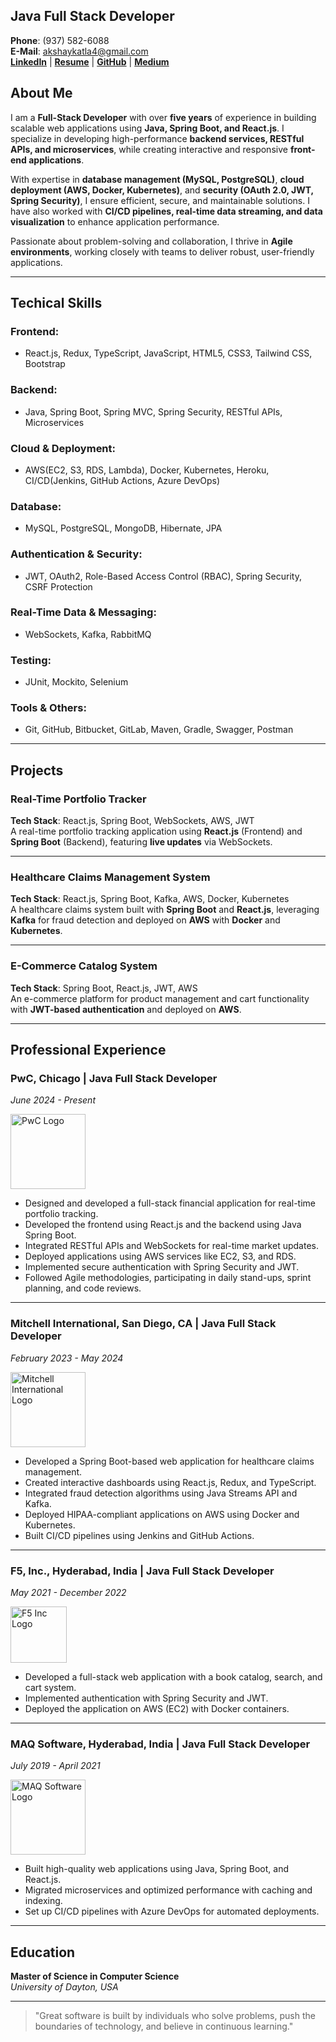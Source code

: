 
## Java Full Stack Developer
**Phone**: (937) 582-6088    
**E-Mail**: [akshaykatla4@gmail.com](mailto:akshaykatla4@gmail.com)   
**[LinkedIn](https://www.linkedin.com/in/akshay-k6088/)** | **[Resume](./Akshay_Katla_Resume.pdf)** | **[GitHub](https://github.com/AkshayKatla)** | **[Medium](https://medium.com/@akshaykatla4)**


## About Me

I am a **Full-Stack Developer** with over **five years** of experience in building scalable web applications using **Java, Spring Boot, and React.js**. I specialize in developing high-performance **backend services, RESTful APIs, and microservices**, while creating interactive and responsive **front-end applications**.  

With expertise in **database management (MySQL, PostgreSQL)**, **cloud deployment (AWS, Docker, Kubernetes)**, and **security (OAuth 2.0, JWT, Spring Security)**, I ensure efficient, secure, and maintainable solutions. I have also worked with **CI/CD pipelines, real-time data streaming, and data visualization** to enhance application performance.  

Passionate about problem-solving and collaboration, I thrive in **Agile environments**, working closely with teams to deliver robust, user-friendly applications.

---

## Techical Skills

### Frontend:
- React.js, Redux, TypeScript, JavaScript, HTML5, CSS3, Tailwind CSS, Bootstrap

### Backend:
- Java, Spring Boot, Spring MVC, Spring Security, RESTful APIs, Microservices

### Cloud & Deployment:
- AWS(EC2, S3, RDS, Lambda), Docker, Kubernetes, Heroku, CI/CD(Jenkins, GitHub Actions, Azure DevOps)

### Database:
- MySQL, PostgreSQL, MongoDB, Hibernate, JPA

### Authentication & Security:
- JWT, OAuth2, Role-Based Access Control (RBAC), Spring Security, CSRF Protection

### Real-Time Data & Messaging:
- WebSockets, Kafka, RabbitMQ

### Testing:
- JUnit, Mockito, Selenium

### Tools & Others:
- Git, GitHub, Bitbucket, GitLab, Maven, Gradle, Swagger, Postman

---

## Projects

### **Real-Time Portfolio Tracker**   

**Tech Stack**: React.js, Spring Boot, WebSockets, AWS, JWT     
A real-time portfolio tracking application using **React.js** (Frontend) and **Spring Boot** (Backend), featuring **live updates** via WebSockets.

---

### **Healthcare Claims Management System**     

**Tech Stack**: React.js, Spring Boot, Kafka, AWS, Docker, Kubernetes      
A healthcare claims system built with **Spring Boot** and **React.js**, leveraging **Kafka** for fraud detection and deployed on **AWS** with **Docker** and **Kubernetes**.

---

### **E-Commerce Catalog System**     

**Tech Stack**: Spring Boot, React.js, JWT, AWS     
An e-commerce platform for product management and cart functionality with **JWT-based authentication** and deployed on **AWS**.

---

## Professional Experience

### PwC, Chicago | **Java Full Stack Developer**  
*June 2024 - Present*

<p align="left">
  <img src="https://1000logos.net/wp-content/uploads/2021/05/PwC-logo.png" alt="PwC Logo" width="120">
</p>

- Designed and developed a full-stack financial application for real-time portfolio tracking.
- Developed the frontend using React.js and the backend using Java Spring Boot.
- Integrated RESTful APIs and WebSockets for real-time market updates.
- Deployed applications using AWS services like EC2, S3, and RDS.
- Implemented secure authentication with Spring Security and JWT.
- Followed Agile methodologies, participating in daily stand-ups, sprint planning, and code reviews.


---

### Mitchell International, San Diego, CA | **Java Full Stack Developer**  
*February 2023 - May 2024*

<p align="left">
  <img src="https://www.mitchell.com/sites/mitchell/files/2023-10/Mitchell_color-logo%402x-2023.png" alt="Mitchell International Logo" width="120">
</p>

- Developed a Spring Boot-based web application for healthcare claims management.
- Created interactive dashboards using React.js, Redux, and TypeScript.
- Integrated fraud detection algorithms using Java Streams API and Kafka.
- Deployed HIPAA-compliant applications on AWS using Docker and Kubernetes.
- Built CI/CD pipelines using Jenkins and GitHub Actions.
  
---

### F5, Inc., Hyderabad, India | **Java Full Stack Developer**  
*May 2021 - December 2022*

<p align="left">
  <img src="https://upload.wikimedia.org/wikipedia/en/thumb/f/f9/F5_Networks_logo.svg/1200px-F5_Networks_logo.svg.png" alt="F5 Inc Logo" width="90">
</p>

- Developed a full-stack web application with a book catalog, search, and cart system.
- Implemented authentication with Spring Security and JWT.
- Deployed the application on AWS (EC2) with Docker containers.

---

### MAQ Software, Hyderabad, India | **Java Full Stack Developer**  
*July 2019 - April 2021*

<p align="left">
  <img src="https://encrypted-tbn0.gstatic.com/images?q=tbn:ANd9GcQciG8UVo7mAnqehBrrKriIc2r8-r0rsxzY0w&s" alt="MAQ Software Logo" width="120">
</p>

- Built high-quality web applications using Java, Spring Boot, and React.js.
- Migrated microservices and optimized performance with caching and indexing.
- Set up CI/CD pipelines with Azure DevOps for automated deployments.

---

## Education

**Master of Science in Computer Science**  
*University of Dayton, USA*

---

> "Great software is built by individuals who solve problems, push the boundaries of technology, and believe in continuous learning."
